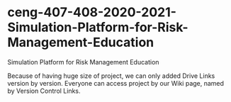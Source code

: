 # ceng-407-408-2020-2021-Simulation-Platform-for-Risk-Management-Education
Simulation Platform for Risk Management Education

Because of having huge size of project, we can only added Drive Links version by version. Everyone can access project by our Wiki page, named by Version Control Links.
